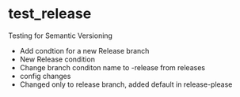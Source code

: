 # test_release
Testing for Semantic Versioning

- Add condtion for a new Release branch
- New Release condition
- Change branch conditon name to -release from releases
- config changes
- Changed only to release branch, added default in release-please